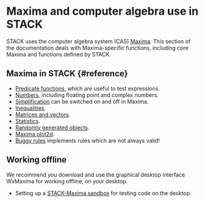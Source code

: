 # Maxima and computer algebra use in STACK

STACK uses the computer algebra system (CAS) [Maxima](Maxima_background.md).  This section of the documentation deals with Maxima-specific functions, including core Maxima and functions defined by STACK.

## Maxima in STACK {#reference}

* [Predicate functions](Predicate_functions.md), which are useful to test expressions.
* [Numbers](Numbers.md), including floating point and complex numbers.
* [Simplification](Simplification.md) can be switched on and off in Maxima.
* [Inequalities](Inequalities.md).
* [Matrices and vectors](Matrix.md).
* [Statistics](Statistics.md).
* [Randomly generated objects](Random.md).
* [Maxima plot2d](Maxima_plot.md).
* [Buggy rules](Buggy_rules.md) implements rules which are not always valid!

## Working offline

We recommend you download and use the graphical desktop interface WxMaxima for working offline, on your desktop.

* Setting up a [STACK-Maxima sandbox](STACK-Maxima_sandbox.md) for testing code on the desktop.

